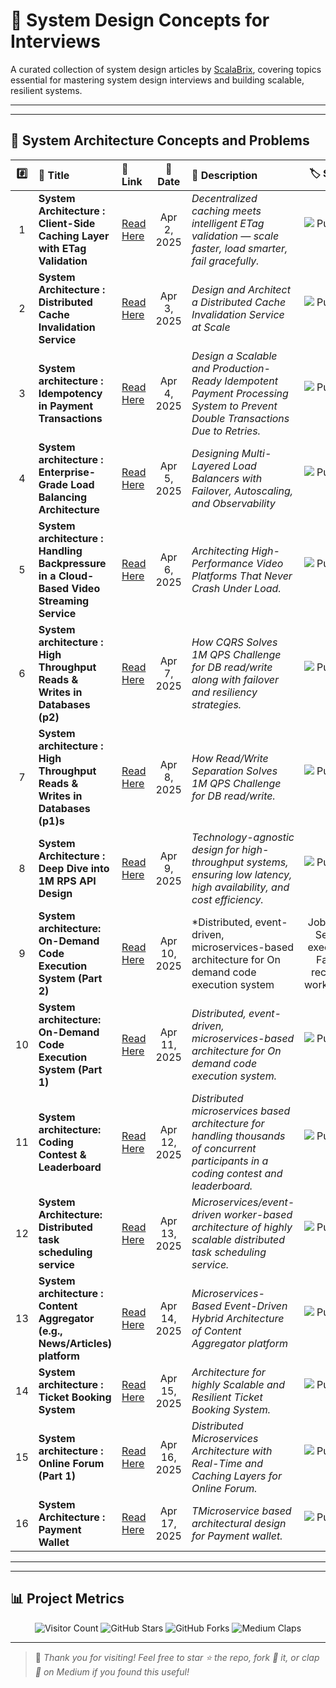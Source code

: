 # 📘 System Design Concepts for Interviews

A curated collection of system design articles by [ScalaBrix](https://medium.com/@scalabrix), covering topics essential for mastering system design interviews and building scalable, resilient systems.

---

---
## 📜 System Architecture Concepts and Problems
| #️⃣ | 📝 Title | 🔗 Link | 📅 Date | 📖 Description | 🏷️ Status |
|:---:|:--------|:-------|:-------:|:--------------------|:---------:|
| 1 | **System Architecture : Client-Side Caching Layer with ETag Validation** | [Read Here](https://scalabrix.medium.com/system-architecture-client-side-caching-layer-with-etag-validation-67b2ce6e3347) | Apr 2, 2025 | *Decentralized caching meets intelligent ETag validation — scale faster, load smarter, fail gracefully.* | ![Published](https://img.shields.io/badge/Status-Published-brightgreen) |
| 2 | **System Architecture : Distributed Cache Invalidation Service** | [Read Here](https://levelup.gitconnected.com/system-architecture-distributed-cache-invalidation-service-cab59eeeee15) | Apr 3, 2025 | *Design and Architect a Distributed Cache Invalidation Service at Scale* | ![Published](https://img.shields.io/badge/Status-Published-brightgreen) |
| 3 | **System architecture : Idempotency in Payment Transactions** | [Read Here](https://levelup.gitconnected.com/system-architecture-idempotency-in-payment-transactions-1d7888480648) | Apr 4, 2025 | *Design a Scalable and Production-Ready Idempotent Payment Processing System to Prevent Double Transactions Due to Retries.* | ![Published](https://img.shields.io/badge/Status-Published-brightgreen) |
| 4 | **System architecture : Enterprise-Grade Load Balancing Architecture** | [Read Here](https://levelup.gitconnected.com/system-architecture-enterprise-grade-load-balancing-architecture-9dd774e508aa) | Apr 5, 2025 | *Designing Multi-Layered Load Balancers with Failover, Autoscaling, and Observability* | ![Published](https://img.shields.io/badge/Status-Published-brightgreen) |
| 5 | **System architecture : Handling Backpressure in a Cloud-Based Video Streaming Service** | [Read Here](https://scalabrix.medium.com/system-architecture-handling-backpressure-in-a-cloud-based-video-streaming-service-338c554657e7?source=list---------4-------7b12980141be----------------------------) | Apr 6, 2025 | *Architecting High-Performance Video Platforms That Never Crash Under Load.* | ![Published](https://img.shields.io/badge/Status-Published-brightgreen) |
| 6 | **System architecture : High Throughput Reads & Writes in Databases (p2)** | [Read Here](https://scalabrix.medium.com/system-architecture-high-throughput-reads-writes-in-databases-p2-44f92c2f383d?source=list---------5-------7b12980141be----------------------------) | Apr 7, 2025 | *How CQRS Solves 1M QPS Challenge for DB read/write along with failover and resiliency strategies.* | ![Published](https://img.shields.io/badge/Status-Published-brightgreen) |
| 7 | **System architecture : High Throughput Reads & Writes in Databases (p1)s** | [Read Here](https://scalabrix.medium.com/system-architecture-deep-dive-into-1m-rps-api-design-fa5b5a01e6f4?source=list---------7-------7b12980141be----------------------------) | Apr 8, 2025 | *How Read/Write Separation Solves 1M QPS Challenge for DB read/write.* | ![Published](https://img.shields.io/badge/Status-Published-brightgreen) |
| 8 | **System Architecture : Deep Dive into 1M RPS API Design** | [Read Here](https://scalabrix.medium.com/system-architecture-deep-dive-into-1m-rps-api-design-fa5b5a01e6f4?source=list---------7-------7b12980141be----------------------------) | Apr 9, 2025 | *Technology-agnostic design for high-throughput systems, ensuring low latency, high availability, and cost efficiency.* | ![Published](https://img.shields.io/badge/Status-Published-brightgreen) |
| 9 | **System architecture: On-Demand Code Execution System (Part 2)** | [Read Here]([https://medium.com/@scalabrix/system-architecture-article-9](https://scalabrix.medium.com/system-architecture-on-demand-code-execution-system-part-2-0ada8f167da4?source=list---------8-------7b12980141be----------------------------)) | Apr 10, 2025 | *Distributed, event-driven, microservices-based architecture for On demand code execution system | Job Retry, Secure execution, Failure recovery workflows* | ![Published](https://img.shields.io/badge/Status-Published-brightgreen) |
| 10 | **System architecture: On-Demand Code Execution System (Part 1)** | [Read Here]([https://medium.com/@scalabrix/system-architecture-article-10](https://scalabrix.medium.com/system-architecture-on-demand-code-execution-system-part-1-95eada80ec16?source=list---------9-------7b12980141be----------------------------)) | Apr 11, 2025 | *Distributed, event-driven, microservices-based architecture for On demand code execution system.* | ![Published](https://img.shields.io/badge/Status-Published-brightgreen) |
| 11 | **System architecture: Coding Contest & Leaderboard** | [Read Here](https://scalabrix.medium.com/system-architecture-coding-contest-leaderboard-6819964459e0?source=list---------10-------7b12980141be----------------------------) | Apr 12, 2025 | *Distributed microservices based architecture for handling thousands of concurrent participants in a coding contest and leaderboard.* | ![Published](https://img.shields.io/badge/Status-Published-brightgreen) |
| 12 | **System Architecture: Distributed task scheduling service** | [Read Here](https://scalabrix.medium.com/system-architecture-distributed-task-scheduling-service-46b293335bb8?source=list---------11-------7b12980141be----------------------------) | Apr 13, 2025 | *Microservices/event-driven worker-based architecture of highly scalable distributed task scheduling service.* | ![Published](https://img.shields.io/badge/Status-Published-brightgreen) |
| 13 | **System architecture : Content Aggregator (e.g., News/Articles) platform** | [Read Here]([https://medium.com/@scalabrix/system-architecture-article-13](https://scalabrix.medium.com/system-architecture-content-aggregator-e-g-news-articles-platform-162e5f444507?source=list---------13-------7b12980141be----------------------------)) | Apr 14, 2025 | *Microservices-Based Event-Driven Hybrid Architecture of Content Aggregator platform* | ![Published](https://img.shields.io/badge/Status-Published-brightgreen) |
| 14 | **System architecture : Ticket Booking System** | [Read Here]([https://medium.com/@scalabrix/system-architecture-article-14](https://scalabrix.medium.com/system-architecture-ticket-booking-system-080b7df4a550?source=list---------14-------7b12980141be----------------------------)) | Apr 15, 2025 | *Architecture for highly Scalable and Resilient Ticket Booking System.* | ![Published](https://img.shields.io/badge/Status-Published-brightgreen) |
| 15 | **System architecture : Online Forum (Part 1)** | [Read Here](https://scalabrix.medium.com/system-architecture-online-forum-part-1-6f888c967581?source=list---------15-------7b12980141be----------------------------) | Apr 16, 2025 | *Distributed Microservices Architecture with Real-Time and Caching Layers for Online Forum.* | ![Published](https://img.shields.io/badge/Status-Published-brightgreen) |
| 16 | **System Architecture : Payment Wallet** | [Read Here]([https://medium.com/@scalabrix/system-architecture-article-16](https://scalabrix.medium.com/system-architecture-payment-wallet-g-pay-5b7901edee81?source=list---------16-------7b12980141be----------------------------)) | Apr 17, 2025 | *TMicroservice based architectural design for Payment wallet.* | ![Published](https://img.shields.io/badge/Status-Published-brightgreen) |

---
---

## 📊 Project Metrics

<p align="center">
  <img src="https://visitor-badge.laobi.icu/badge?page_id=scalabrix.system_design_concepts" alt="Visitor Count" /> 
  <img src="https://img.shields.io/github/stars/scalabrix/system_design_concepts?style=social" alt="GitHub Stars" />
  <img src="https://img.shields.io/github/forks/scalabrix/system_design_concepts?style=social" alt="GitHub Forks" />
  <img src="https://img.shields.io/badge/Medium-Claps-ff69b4" alt="Medium Claps" />
</p>

---

> 🚀 *Thank you for visiting! Feel free to star ⭐ the repo, fork 🍴 it, or clap 👏 on Medium if you found this useful!*


